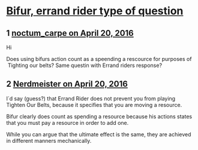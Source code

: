 # [Bifur, errand rider type of question](https://community.fantasyflightgames.com/topic/217835-bifur-errand-rider-type-of-question/)

## 1 [noctum_carpe on April 20, 2016](https://community.fantasyflightgames.com/topic/217835-bifur-errand-rider-type-of-question/?do=findComment&comment=2178316)

Hi

Does using bifurs action count as a speending a rescource for purposes of  Tighting our belts? Same questin with Errand riders response?

## 2 [Nerdmeister on April 20, 2016](https://community.fantasyflightgames.com/topic/217835-bifur-errand-rider-type-of-question/?do=findComment&comment=2178442)

I´d say (guess?) that Errand Rider does not prevent you from playing Tighten Our Belts, because it specifies that you are moving a resource.

Bifur clearly does count as spending a resource because his actions states that you must pay a resource in order to add one.

While you can argue that the ultimate effect is the same, they are achieved in different manners mechanically.

